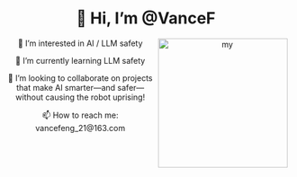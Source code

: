 <div style="text-align: center;">
    <h1>👋 Hi, I’m @VanceF</h1>
    <img align='right' src="https://media.giphy.com/media/M9gbBd9nbDrOTu1Mqx/giphy.gif" width="230" alt="my">
    <p>👀 I’m interested in AI / LLM safety</p>
    <p>🌱 I’m currently learning LLM safety</p>
    <p>💞️ I’m looking to collaborate on projects that make AI smarter—and safer—without causing the robot uprising!</p>
    <p>📫 How to reach me: vancefeng_21@163.com
</div>
<!---
Austin-Frankie/Austin-Frankie is a ✨ special ✨ repository because its `README.md` (this file) appears on your GitHub profile.
You can click the Preview link to take a look at your changes.
--->

